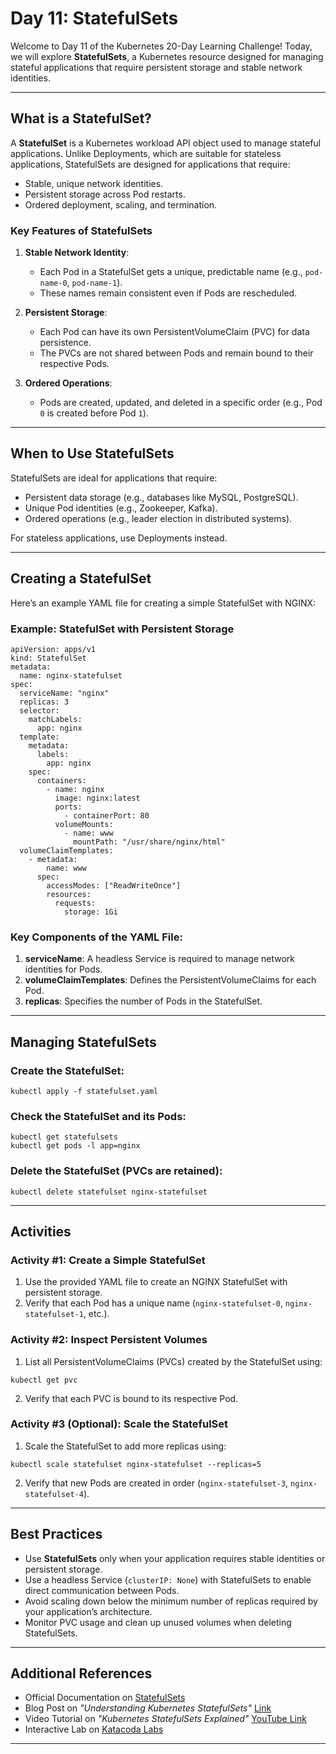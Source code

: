 
# Day 11: StatefulSets

Welcome to Day 11 of the Kubernetes 20-Day Learning Challenge! Today, we will explore **StatefulSets**, a Kubernetes resource designed for managing stateful applications that require persistent storage and stable network identities.

---

## **What is a StatefulSet?**

A **StatefulSet** is a Kubernetes workload API object used to manage stateful applications. Unlike Deployments, which are suitable for stateless applications, StatefulSets are designed for applications that require:
- Stable, unique network identities.
- Persistent storage across Pod restarts.
- Ordered deployment, scaling, and termination.

### **Key Features of StatefulSets**
1. **Stable Network Identity**:
    - Each Pod in a StatefulSet gets a unique, predictable name (e.g., `pod-name-0`, `pod-name-1`).
    - These names remain consistent even if Pods are rescheduled.

2. **Persistent Storage**:
    - Each Pod can have its own PersistentVolumeClaim (PVC) for data persistence.
    - The PVCs are not shared between Pods and remain bound to their respective Pods.

3. **Ordered Operations**:
    - Pods are created, updated, and deleted in a specific order (e.g., Pod `0` is created before Pod `1`).

---

## **When to Use StatefulSets**

StatefulSets are ideal for applications that require:
- Persistent data storage (e.g., databases like MySQL, PostgreSQL).
- Unique Pod identities (e.g., Zookeeper, Kafka).
- Ordered operations (e.g., leader election in distributed systems).

For stateless applications, use Deployments instead.

---

## **Creating a StatefulSet**

Here’s an example YAML file for creating a simple StatefulSet with NGINX:

### Example: StatefulSet with Persistent Storage

```
apiVersion: apps/v1
kind: StatefulSet
metadata:
  name: nginx-statefulset
spec:
  serviceName: "nginx"
  replicas: 3
  selector:
    matchLabels:
      app: nginx
  template:
    metadata:
      labels:
        app: nginx
    spec:
      containers:
        - name: nginx
          image: nginx:latest
          ports:
            - containerPort: 80
          volumeMounts:
            - name: www
              mountPath: "/usr/share/nginx/html"
  volumeClaimTemplates:
    - metadata:
        name: www
      spec:
        accessModes: ["ReadWriteOnce"]
        resources:
          requests:
            storage: 1Gi
```

### Key Components of the YAML File:
1. **serviceName**: A headless Service is required to manage network identities for Pods.
2. **volumeClaimTemplates**: Defines the PersistentVolumeClaims for each Pod.
3. **replicas**: Specifies the number of Pods in the StatefulSet.

---

## **Managing StatefulSets**

### Create the StatefulSet:

```
kubectl apply -f statefulset.yaml
```

### Check the StatefulSet and its Pods:

```
kubectl get statefulsets
kubectl get pods -l app=nginx
```

### Delete the StatefulSet (PVCs are retained):

```
kubectl delete statefulset nginx-statefulset
```

---

## **Activities**

### Activity #1: Create a Simple StatefulSet
1. Use the provided YAML file to create an NGINX StatefulSet with persistent storage.
2. Verify that each Pod has a unique name (`nginx-statefulset-0`, `nginx-statefulset-1`, etc.).

### Activity #2: Inspect Persistent Volumes
1. List all PersistentVolumeClaims (PVCs) created by the StatefulSet using:

```
kubectl get pvc
```

2. Verify that each PVC is bound to its respective Pod.

### Activity #3 (Optional): Scale the StatefulSet
1. Scale the StatefulSet to add more replicas using:

```
kubectl scale statefulset nginx-statefulset --replicas=5
```

2. Verify that new Pods are created in order (`nginx-statefulset-3`, `nginx-statefulset-4`).

---

## **Best Practices**

- Use **StatefulSets** only when your application requires stable identities or persistent storage.
- Use a headless Service (`clusterIP: None`) with StatefulSets to enable direct communication between Pods.
- Avoid scaling down below the minimum number of replicas required by your application’s architecture.
- Monitor PVC usage and clean up unused volumes when deleting StatefulSets.

---

## **Additional References**

- Official Documentation on [StatefulSets](https://kubernetes.io/docs/concepts/workloads/controllers/statefulset/)
- Blog Post on *"Understanding Kubernetes StatefulSets"* [Link](https://www.cncf.io/blog/kubernetes-statefulsets/)
- Video Tutorial on *"Kubernetes StatefulSets Explained"* [YouTube Link](https://www.youtube.com/watch?v=E7TxEZx8KXU)
- Interactive Lab on [Katacoda Labs](https://www.katacoda.com/courses/kubernetes)

---
